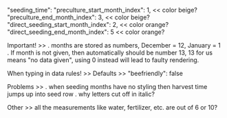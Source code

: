 "seeding_time":
"preculture_start_month_index": 1, << color beige?
"preculture_end_month_index": 3, << color beige?
"direct_seeding_start_month_index": 2, << color orange?
"direct_seeding_end_month_index": 5 << color orange?

Important! >>
. months are stored as numbers, December = 12, January = 1
. If month is not given, then automatically should be number 13, 13 for us means "no data given", using 0 instead will lead to faulty rendering.

When typing in data rules! >>
Defaults >>
"beefriendly": false

Problems >>
. when seeding months have no styling then harvest time jumps up into seed row
. why letters cut off in italic?

Other >>
all the measurements like water, fertilizer, etc. are out of 6 or 10?
